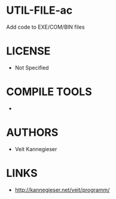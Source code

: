 # UTIL-FILE-ac
Add code to EXE/COM/BIN files

LICENSE
===============
* Not Specified

COMPILE TOOLS
===============
* 
 
AUTHORS
===============
* Veit Kannegieser

LINKS
===============
* http://kannegieser.net/veit/programm/
